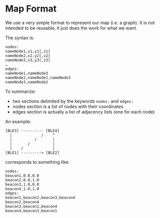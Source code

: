 Map Format
==========

We use a very simple format to represent our map (i.e. a graph). It is not intended to be reusable, it just does the work for what we want.

The syntax is:

```
nodes:
nameNode1,x1,y1[,z1]
nameNode2,x2,y2[,z2]
nameNode3,x3,y3[,z3]
…
edges:
nameNode1,nameNode3
nameNode2,nameNode1,nameNode3
nameNode3,nameNode2
```

To summarize:
* two sections delimited by the keywords `nodes:` and `edges:`
* nodes section is a list of nodes with their coordinates
* edges section is actually a list of adjacency lists (one for each node)

An example:

```
[BLE3] ---------- [BLE4]
  |             /    ^
  |          /       |
  |       /          |
  |    /             |
[BLE1] ---------> [BLE2]
```

corresponds to something like:

```
nodes:
beacon1,0.0,0.0
beacon2,0.0,1.0
beacon3,1.0,0.0
beacon4,1.0,1.0
edges:
beacon1,beacon2,beacon3,beacon4
beacon2,beacon4
beacon3,beacon1,beacon4
beacon4,beacon3,beacon1
```
